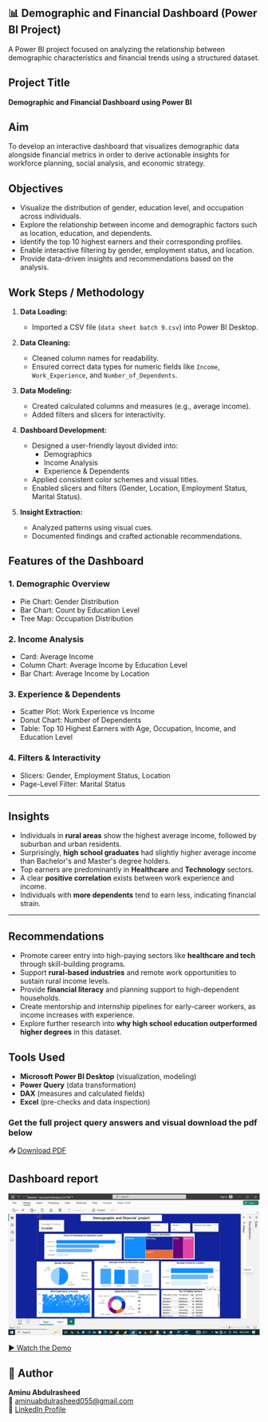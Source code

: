 
## 📊 Demographic and Financial Dashboard (Power BI Project)

A Power BI project focused on analyzing the relationship between demographic characteristics and financial trends using a structured dataset.

## Project Title
**Demographic and Financial Dashboard using Power BI**


## Aim

To develop an interactive dashboard that visualizes demographic data alongside financial metrics in order to derive actionable insights for workforce planning, social analysis, and economic strategy.


##  Objectives

- Visualize the distribution of gender, education level, and occupation across individuals.
- Explore the relationship between income and demographic factors such as location, education, and dependents.
- Identify the top 10 highest earners and their corresponding profiles.
- Enable interactive filtering by gender, employment status, and location.
- Provide data-driven insights and recommendations based on the analysis.


##  Work Steps / Methodology

1. **Data Loading:**
   - Imported a CSV file (`data sheet batch 9.csv`) into Power BI Desktop.

2. **Data Cleaning:**
   - Cleaned column names for readability.
   - Ensured correct data types for numeric fields like `Income`, `Work_Experience`, and `Number_of_Dependents`.

3. **Data Modeling:**
   - Created calculated columns and measures (e.g., average income).
   - Added filters and slicers for interactivity.

4. **Dashboard Development:**
   - Designed a user-friendly layout divided into:
     - Demographics
     - Income Analysis
     - Experience & Dependents
   - Applied consistent color schemes and visual titles.
   - Enabled slicers and filters (Gender, Location, Employment Status, Marital Status).

5. **Insight Extraction:**
   - Analyzed patterns using visual cues.
   - Documented findings and crafted actionable recommendations.
     
##  Features of the Dashboard

### 1. Demographic Overview
- Pie Chart: Gender Distribution
- Bar Chart: Count by Education Level
- Tree Map: Occupation Distribution

### 2. Income Analysis
- Card: Average Income
- Column Chart: Average Income by Education Level
- Bar Chart: Average Income by Location

### 3. Experience & Dependents
- Scatter Plot: Work Experience vs Income
- Donut Chart: Number of Dependents
- Table: Top 10 Highest Earners with Age, Occupation, Income, and Education Level

### 4. Filters & Interactivity
- Slicers: Gender, Employment Status, Location
- Page-Level Filter: Marital Status

---

##  Insights

- Individuals in **rural areas** show the highest average income, followed by suburban and urban residents.
- Surprisingly, **high school graduates** had slightly higher average income than Bachelor's and Master's degree holders.
- Top earners are predominantly in **Healthcare** and **Technology** sectors.
- A clear **positive correlation** exists between work experience and income.
- Individuals with **more dependents** tend to earn less, indicating financial strain.

---

##  Recommendations

- Promote career entry into high-paying sectors like **healthcare and tech** through skill-building programs.
- Support **rural-based industries** and remote work opportunities to sustain rural income levels.
- Provide **financial literacy** and planning support to high-dependent households.
- Create mentorship and internship pipelines for early-career workers, as income increases with experience.
- Explore further research into **why high school education outperformed higher degrees** in this dataset.


## Tools Used

- **Microsoft Power BI Desktop** (visualization, modeling)
- **Power Query** (data transformation)
- **DAX** (measures and calculated fields)
- **Excel** (pre-checks and data inspection)

 ### Get the full project query answers and visual download the pdf below
 📥 [Download PDF](https://github.com/Abdulrasheed055/Demographic-and-Financial-Dashboard-Power-BI-Project-/blob/main/Abdulrasheed_Aminu_powerbi_report.pdf)
  
## Dashboard report
 ![dashboard](https://github.com/Abdulrasheed055/Demographic-and-Financial-Dashboard-Power-BI-Project-/blob/main/Screenshot%20(737).png)


 [▶️ Watch the Demo](https://github.com/Abdulrasheed055/Demographic-and-Financial-Dashboard-Power-BI-Project-/blob/main/2025-06-05%2012-25-12.mp4)


 


## 👤 Author

**Aminu Abdulrasheed**  
📧 aminuabdulrasheed055@gmail.com  
🔗 [LinkedIn Profile](https://www.linkedin.com/in/aminu-abdulrasheed-747597232/)  


